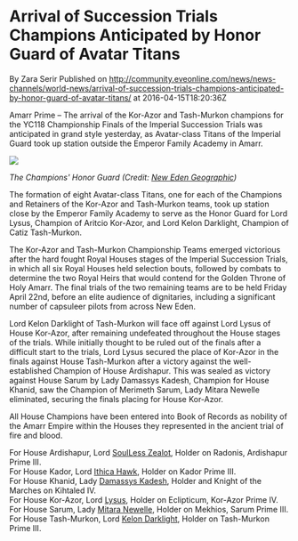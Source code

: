 # Arrival of Succession Trials Champions Anticipated by Honor Guard of Avatar Titans
By Zara Serir
Published on http://community.eveonline.com/news/news-channels/world-news/arrival-of-succession-trials-champions-anticipated-by-honor-guard-of-avatar-titans/ at 2016-04-15T18:20:36Z

Amarr Prime – The arrival of the Kor-Azor and Tash-Murkon champions for the YC118 Championship Finals of the Imperial Succession Trials was anticipated in grand style yesterday, as Avatar-class Titans of the Imperial Guard took up station outside the Emperor Family Academy in Amarr.

![](http://web.ccpgamescdn.com/newssystem/media/70197/1/titans_of_amarr.jpg)  
  
_The Champions' Honor Guard (Credit: [New Eden Geographic](https://newedengeographic.wordpress.com/2016/04/14/the-titans-of-ammar/))_

The formation of eight Avatar-class Titans, one for each of the Champions and Retainers of the Kor-Azor and Tash-Murkon teams, took up station close by the Emperor Family Academy to serve as the Honor Guard for Lord Lysus, Champion of Aritcio Kor-Azor, and Lord Kelon Darklight, Champion of Catiz Tash-Murkon.

The Kor-Azor and Tash-Murkon Championship Teams emerged victorious after the hard fought Royal Houses stages of the Imperial Succession Trials, in which all six Royal Houses held selection bouts, followed by combats to determine the two Royal Heirs that would contend for the Golden Throne of Holy Amarr. The final trials of the two remaining teams are to be held Friday April 22nd, before an elite audience of dignitaries, including a significant number of capsuleer pilots from across New Eden.

Lord Kelon Darklight of Tash-Murkon will face off against Lord Lysus of House Kor-Azor, after remaining undefeated throughout the House stages of the trials. While initially thought to be ruled out of the finals after a difficult start to the trials, Lord Lysus secured the place of Kor-Azor in the finals against House Tash-Murkon after a victory against the well-established Champion of House Ardishapur. This was sealed as victory against House Sarum by Lady Damassys Kadesh, Champion for House Khanid, saw the Champion of Merimeth Sarum, Lady Mitara Newelle eliminated, securing the finals placing for House Kor-Azor.

All House Champions have been entered into Book of Records as nobility of the Amarr Empire within the Houses they represented in the ancient trial of fire and blood.

For House Ardishapur, Lord [SoulLess Zealot](https://gate.eveonline.com/Profile/SoulLess%20Zealot), Holder on Radonis, Ardishapur Prime III.  
 For House Kador, Lord [Ithica Hawk](https://gate.eveonline.com/Profile/Ithica%20Hawk), Holder on Kador Prime III.  
 For House Khanid, Lady [Damassys Kadesh](https://gate.eveonline.com/Profile/Damassys%20Kadesh), Holder and Knight of the Marches on Kihtaled IV.  
 For House Kor-Azor, Lord [Lysus](https://gate.eveonline.com/Profile/Lysus), Holder on Eclipticum, Kor-Azor Prime IV.  
 For House Sarum, Lady [Mitara Newelle](https://gate.eveonline.com/Profile/Mitara%20Newelle), Holder on Mekhios, Sarum Prime III.  
 For House Tash-Murkon, Lord [Kelon Darklight](https://gate.eveonline.com/Profile/Kelon%20Darklight), Holder on Tash-Murkon Prime III.

